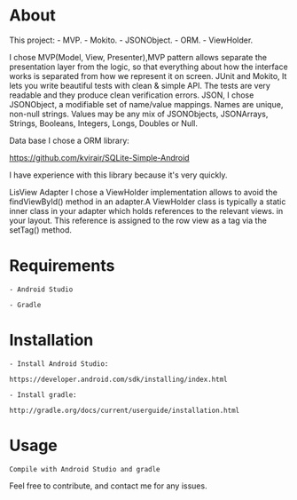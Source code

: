 # About
  This project:
        - MVP.
        -  Mokito.
        -  JSONObject.
        -  ORM.
        -  ViewHolder.
  
  I chose MVP(Model, View, Presenter),MVP pattern allows separate the presentation layer from the logic, so that everything about how the interface works is separated from how we represent it on screen. 
  JUnit and Mokito, It lets you write beautiful tests with clean & simple API.  The tests are very readable and they produce clean verification errors.
  JSON, I chose JSONObject, a modifiable set of name/value mappings. Names are unique, non-null strings. Values may be any mix of JSONObjects, JSONArrays, Strings, Booleans, Integers, Longs, Doubles or Null.
  
  Data base I chose a ORM library:
  
  https://github.com/kvirair/SQLite-Simple-Android
  
  I have experience with this library because it's very quickly.
  
  LisView Adapter I chose a ViewHolder implementation allows to avoid the findViewById() method in an adapter.A ViewHolder class is typically a static inner class in your adapter which holds references to the relevant views. in your layout. This reference is assigned to the row view as a tag via the setTag() method.
  
# Requirements

    - Android Studio

    - Gradle


# Installation

    - Install Android Studio:

    https://developer.android.com/sdk/installing/index.html

    - Install gradle:

    http://gradle.org/docs/current/userguide/installation.html

# Usage
    Compile with Android Studio and gradle


Feel free to contribute, and contact me for any issues.

